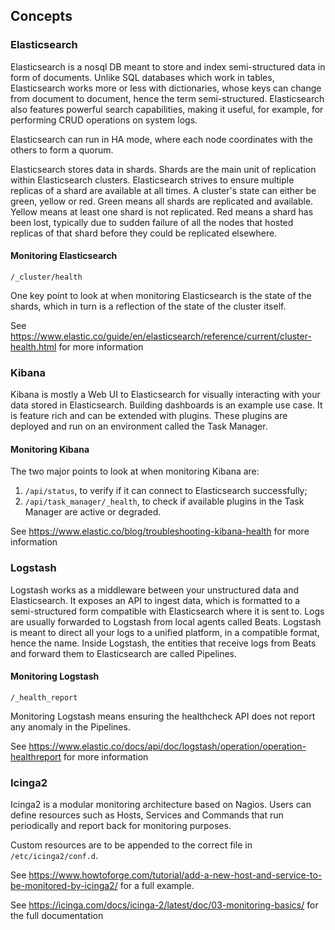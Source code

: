 ## <a id="plugin_design"></a> Concepts
### Elasticsearch
Elasticsearch is a nosql DB meant to store and index semi-structured data in form of documents. Unlike SQL databases which work in tables, Elasticsearch works more or less with dictionaries, whose keys can change from document to document, hence the term semi-structured. Elasticsearch also features powerful search capabilities, making it useful, for example, for performing CRUD operations on system logs.

Elasticsearch can run in HA mode, where each node coordinates with the others to form a quorum. 

Elasticsearch stores data in shards. Shards are the main unit of replication within Elasticsearch clusters. Elasticsearch strives to ensure multiple replicas of a shard are available at all times. A cluster's state can either be green, yellow or red. Green means all shards are replicated and available. Yellow means at least one shard is not replicated. Red means a shard has been lost, typically due to sudden failure of all the nodes that hosted replicas of that shard before they could be replicated elsewhere.

#### Monitoring Elasticsearch
`/_cluster/health`

One key point to look at when monitoring Elasticsearch is the state of the shards, which in turn is a reflection of the state of the cluster itself.


See https://www.elastic.co/guide/en/elasticsearch/reference/current/cluster-health.html for more information

### Kibana
Kibana is mostly a Web UI to Elasticsearch for visually interacting with your data stored in Elasticsearch. Building dashboards is an example use case. It is feature rich and can be extended with plugins. These plugins are deployed and run on an environment called the Task Manager.

#### Monitoring Kibana
The two major points to look at when monitoring Kibana are:
 1. `/api/status`, to verify if it can connect to Elasticsearch successfully;
 2. `/api/task_manager/_health`, to check if available plugins in the Task Manager are active or degraded.


See https://www.elastic.co/blog/troubleshooting-kibana-health for more information

### Logstash
Logstash works as a middleware between your unstructured data and Elasticsearch. It exposes an API to ingest data, which is formatted to a semi-structured form compatible with Elasticsearch where it is sent to. Logs are usually forwarded to Logstash from local agents called Beats. Logstash is meant to direct all your logs to a unified platform, in a compatible format, hence the name. Inside Logstash, the entities that receive logs from Beats and forward them to Elasticsearch are called Pipelines.

#### Monitoring Logstash
`/_health_report`

Monitoring Logstash means ensuring the healthcheck API does not report any anomaly in the Pipelines.

See https://www.elastic.co/docs/api/doc/logstash/operation/operation-healthreport for more information

### Icinga2
Icinga2 is a modular monitoring architecture based on Nagios. Users can define resources such as Hosts, Services and Commands that run periodically and report back for monitoring purposes.

Custom resources are to be appended to the correct file in `/etc/icinga2/conf.d`.

See https://www.howtoforge.com/tutorial/add-a-new-host-and-service-to-be-monitored-by-icinga2/ for a full example.

See https://icinga.com/docs/icinga-2/latest/doc/03-monitoring-basics/ for the full documentation
